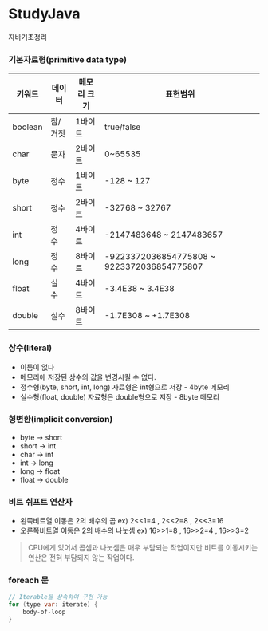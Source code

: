 # StudyJava
자바기초정리

### 기본자료형(primitive data type)

키워드   	|	데이터	| 메모리 크기	|	표현범위 
--------|-----------|-----------|---------
boolean |	참/거짓	| 1바이트 		|	true/false
char    |	문자		| 2바이트 		| 	0~65535
byte    |	정수		| 1바이트 		|	-128 ~ 127
short   |	정수		| 2바이트  	|	-32768 ~ 32767
int     |	정수     | 4바이트  	|	-2147483648 ~ 2147483657 
long    |	정수     | 8바이트 		|	-9223372036854775808 ~ 9223372036854775807
float   |	실수     | 4바이트 		|	-3.4E38 ~ 3.4E38
double  |	실수     	| 8바이트 		|	-1.7E308 ~ +1.7E308


### 상수(literal)
- 이름이 없다
- 메모리에 저장된 상수의 값을 변경시킬 수 없다.
- 정수형(byte, short, int, long) 자료형은 int형으로 저장 - 4byte 메모리
- 실수형(float, double) 자료형은 double형으로 저장 - 8byte 메모리 

### 형변환(implicit conversion)
- byte -> short
- short -> int
- char -> int
- int -> long
- long -> float
- float -> double

### 비트 쉬프트 연산자
- 왼쪽비트열 이동은 2의 배수의 곱 ex) 2<<1=4 , 2<<2=8 , 2<<3=16
- 오른쪽비트열 이동은 2의 배수의 나눗셈 ex) 16>>1=8 , 16>>2=4 , 16>>3=2
> CPU에게 있어서 곱셈과 나눗셈은 매우 부담되는 작업이지만 비트를 이동시키는 연산은 전혀 부담되지 않는 작업이다.

### foreach 문
```java
// Iterable을 상속하여 구현 가능
for (type var: iterate) {
    body-of-loop
}
```